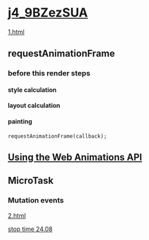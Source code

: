 # [j4_9BZezSUA](https://www.youtube.com/watch?v=j4_9BZezSUA&t=1347s&ab_channel=MakeWeb.me)

<a href="E:\Node_projects\Node_Way\NBase\_Md\_Index\_WebJS\Containers\Point_learn\event_loop\youtube\_src\1.html">1.html</a>

## requestAnimationFrame

### before this render steps
#### style calculation
#### layout calculation
#### painting

    requestAnimationFrame(callback);

## [Using the Web Animations API](https://developer.mozilla.org/ru/docs/Web/API/Web_Animations_API/Using_the_Web_Animations_API)

## MicroTask

### Mutation events

<a href="E:\Node_projects\Node_Way\NBase\_Md\_Index\_WebJS\Containers\Point_learn\event_loop\youtube\_src\2.html">2.html</a>

[stop time 24.08](https://www.youtube.com/watch?v=j4_9BZezSUA&t=1347s&ab_channel=MakeWeb.me)